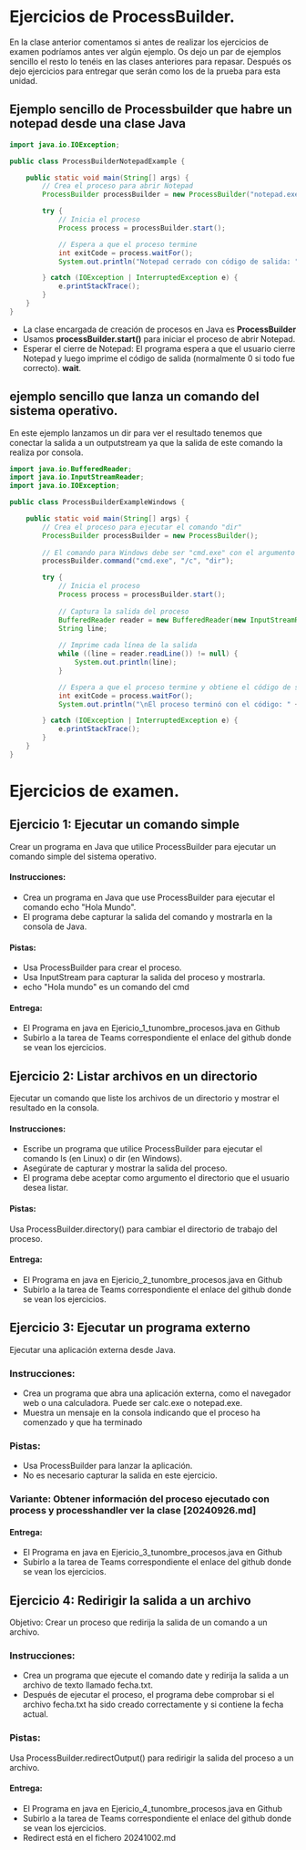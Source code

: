 # Ejercicios de ProcessBuilder.

En la clase anterior comentamos si antes de realizar los ejercicios de examen podríamos antes ver algún ejemplo.
Os dejo un par de ejemplos sencillo el resto lo tenéis en las clases anteriores para repasar. Después os dejo
ejercicios para entregar que serán como los de la prueba para esta unidad.

## Ejemplo sencillo de Processbuilder que habre un notepad desde una clase Java

```java
import java.io.IOException;

public class ProcessBuilderNotepadExample {

    public static void main(String[] args) {
        // Crea el proceso para abrir Notepad
        ProcessBuilder processBuilder = new ProcessBuilder("notepad.exe");

        try {
            // Inicia el proceso
            Process process = processBuilder.start();

            // Espera a que el proceso termine
            int exitCode = process.waitFor();
            System.out.println("Notepad cerrado con código de salida: " + exitCode);

        } catch (IOException | InterruptedException e) {
            e.printStackTrace();
        }
    }
}

```
* La clase encargada de creación de procesos en Java es **ProcessBuilder**
* Usamos **processBuilder.start()** para iniciar el proceso de abrir Notepad.
* Esperar el cierre de Notepad: El programa espera a que el usuario cierre Notepad y luego imprime el código de salida (normalmente 0 si todo fue correcto). **wait**.

## ejemplo sencillo que lanza un comando del sistema operativo.
En este ejemplo lanzamos un dir para ver el resultado tenemos que conectar la salida a un outputstream
ya que la salida de este comando la realiza por consola.

```java
import java.io.BufferedReader;
import java.io.InputStreamReader;
import java.io.IOException;

public class ProcessBuilderExampleWindows {

    public static void main(String[] args) {
        // Crea el proceso para ejecutar el comando "dir"
        ProcessBuilder processBuilder = new ProcessBuilder();
        
        // El comando para Windows debe ser "cmd.exe" con el argumento "/c" seguido de "dir"
        processBuilder.command("cmd.exe", "/c", "dir");

        try {
            // Inicia el proceso
            Process process = processBuilder.start();
            
            // Captura la salida del proceso
            BufferedReader reader = new BufferedReader(new InputStreamReader(process.getInputStream()));
            String line;
            
            // Imprime cada línea de la salida
            while ((line = reader.readLine()) != null) {
                System.out.println(line);
            }

            // Espera a que el proceso termine y obtiene el código de salida
            int exitCode = process.waitFor();
            System.out.println("\nEl proceso terminó con el código: " + exitCode);

        } catch (IOException | InterruptedException e) {
            e.printStackTrace();
        }
    }
}
```

# Ejercicios de examen.

## Ejercicio 1: Ejecutar un comando simple
 Crear un programa en Java que utilice ProcessBuilder para ejecutar un comando simple del sistema operativo.

#### Instrucciones:

  * Crea un programa en Java que use ProcessBuilder para ejecutar el comando echo "Hola Mundo".
  * El programa debe capturar la salida del comando y mostrarla en la consola de Java.

#### Pistas:
  * Usa ProcessBuilder para crear el proceso.
  * Usa InputStream para capturar la salida del proceso y mostrarla.
  * echo "Hola mundo" es un comando del cmd

#### Entrega: 

  * El Programa en java en Ejericio_1_tunombre_procesos.java en Github
  * Subirlo a la tarea de Teams correspondiente el enlace del github donde se vean los ejercicios.

## Ejercicio 2: Listar archivos en un directorio

Ejecutar un comando que liste los archivos de un directorio y mostrar el resultado en la consola.

#### Instrucciones:

* Escribe un programa que utilice ProcessBuilder para ejecutar el comando ls (en Linux) o dir (en Windows).
* Asegúrate de capturar y mostrar la salida del proceso.
* El programa debe aceptar como argumento el directorio que el usuario desea listar.

#### Pistas:

Usa ProcessBuilder.directory() para cambiar el directorio de trabajo del proceso.

#### Entrega: 

  * El Programa en java en Ejericio_2_tunombre_procesos.java en Github
  * Subirlo a la tarea de Teams correspondiente el enlace del github donde se vean los ejercicios.

## Ejercicio 3: Ejecutar un programa externo
Ejecutar una aplicación externa desde Java.

### Instrucciones:

* Crea un programa que abra una aplicación externa, como el navegador web o una calculadora. Puede ser calc.exe o notepad.exe.
* Muestra un mensaje en la consola indicando que el proceso ha comenzado y que ha terminado

### Pistas:
* Usa ProcessBuilder para lanzar la aplicación.
* No es necesario capturar la salida en este ejercicio.

### Variante: Obtener información del proceso ejecutado con process y processhandler ver la clase [20240926.md]

#### Entrega:
  * El Programa en java en Ejericio_3_tunombre_procesos.java en Github
  * Subirlo a la tarea de Teams correspondiente el enlace del github donde se vean los ejercicios.

## Ejercicio 4: Redirigir la salida a un archivo
Objetivo: Crear un proceso que redirija la salida de un comando a un archivo.

### Instrucciones:

* Crea un programa que ejecute el comando date y redirija la salida a un archivo de texto llamado fecha.txt.
* Después de ejecutar el proceso, el programa debe comprobar si el archivo fecha.txt ha sido creado correctamente y si contiene la fecha actual.

### Pistas:

Usa ProcessBuilder.redirectOutput() para redirigir la salida del proceso a un archivo.

#### Entrega:
  * El Programa en java en Ejericio_4_tunombre_procesos.java en Github
  * Subirlo a la tarea de Teams correspondiente el enlace del github donde se vean los ejercicios.
  * Redirect está en el fichero 20241002.md
